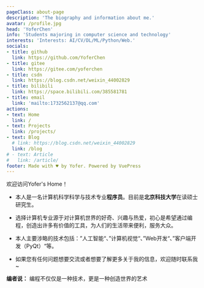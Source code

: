 ```yaml
---
pageClass: about-page
description: 'The biography and information about me.'
avatar: /profile.jpg
head: 'YoferChen'
info: 'Students majoring in computer science and technology'
interests: 'Interests: AI/CV/DL/ML/Python/Web.'
socials:
- title: github
  link: https://github.com/YoferChen
- title: gitee
  link: https://gitee.com/yoferchen
- title: csdn
  link: https://blog.csdn.net/weixin_44002829
- title: bilibili
  link: https://space.bilibili.com/385581781
- title: email
  link: 'mailto:1732562137@qq.com'
actions:
- text: Home
  link: /
- text: Projects
  link: /projects/
- text: Blog
  # link: https://blog.csdn.net/weixin_44002829
  link: /blog
# - text: Article
#   link: /article/
footer: Made with ♥ by Yofer. Powered by VuePress
---
```


<AboutCard :frontmatter="$page.frontmatter" >

<!-- 本科毕业于广州大学，现为北京科技大学在读研究生。热爱计算机专业，对各个领域都保持好奇心，技术面广泛并希望能不断扩展，目前主要在学习并专注于“人工智能”、“深度学习”、“计算机视觉”领域，对PyQt、前后端开发有所涉猎，不断探索如何将技术应用到日常~ -->
欢迎访问Yofer's Home！

- 本人是一名计算机科学科学与技术专业**程序员**。目前是**北京科技大学**在读硕士研究生。

- 选择计算机专业源于对计算机世界的好奇、兴趣与热爱，初心是希望通过编程，创造出许多有价值的工具，为人们的生活带来便利，服务大众。

- 本人主要涉略的技术包括：”人工智能“、”计算机视觉“、”Web开发“、”客户端开发（PyQt）“等。

- 如果您有任何问题想要交流或者想要了解更多关于我的信息，欢迎随时联系我~


**编者说：** 编程不仅仅是一种技术，更是一种创造世界的艺术

</AboutCard>

<style lang="stylus">

.theme-container.about-page .page
  background-color #e6ecf0
  min-height calc(100vh)
  
  .last-updated
    display none

</style>